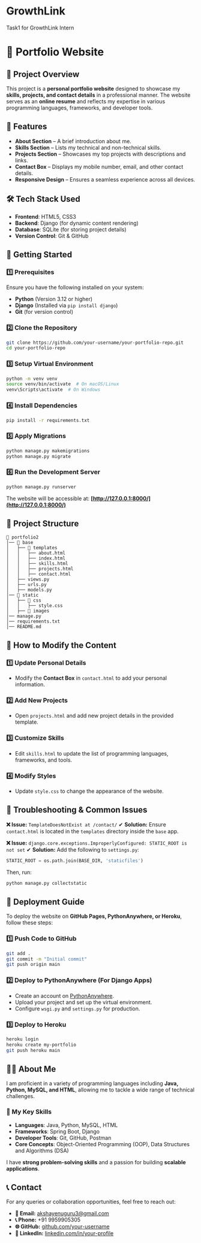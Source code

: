# GrowthLink
Task1 for GrowthLink Intern
# **📌 Portfolio Website**

## **📖 Project Overview**
This project is a **personal portfolio website** designed to showcase my **skills, projects, and contact details** in a professional manner. The website serves as an **online resume** and reflects my expertise in various programming languages, frameworks, and developer tools.

## **🎯 Features**
- **About Section** – A brief introduction about me.
- **Skills Section** – Lists my technical and non-technical skills.
- **Projects Section** – Showcases my top projects with descriptions and links.
- **Contact Box** – Displays my mobile number, email, and other contact details.
- **Responsive Design** – Ensures a seamless experience across all devices.

## **🛠️ Tech Stack Used**
- **Frontend**: HTML5, CSS3
- **Backend**: Django (for dynamic content rendering)
- **Database**: SQLite (for storing project details)
- **Version Control**: Git & GitHub

## **🚀 Getting Started**

### **1️⃣ Prerequisites**
Ensure you have the following installed on your system:
- **Python** (Version 3.12 or higher)
- **Django** (Installed via `pip install django`)
- **Git** (for version control)

### **2️⃣ Clone the Repository**
```sh
git clone https://github.com/your-username/your-portfolio-repo.git
cd your-portfolio-repo
```

### **3️⃣ Setup Virtual Environment**
```sh
python -m venv venv
source venv/bin/activate  # On macOS/Linux
venv\Scripts\activate  # On Windows
```

### **4️⃣ Install Dependencies**
```sh
pip install -r requirements.txt
```

### **5️⃣ Apply Migrations**
```sh
python manage.py makemigrations
python manage.py migrate
```

### **6️⃣ Run the Development Server**
```sh
python manage.py runserver
```
The website will be accessible at: **[http://127.0.0.1:8000/](http://127.0.0.1:8000/)**

## **📂 Project Structure**
```
📁 portfolio2
│── 📁 base
│   ├── 📁 templates
│   │   ├── about.html
│   │   ├── index.html
│   │   ├── skills.html
│   │   ├── projects.html
│   │   ├── contact.html
│   ├── views.py
│   ├── urls.py
│   ├── models.py
│── 📁 static
│   ├── 📁 css
│   │   ├── style.css
│   ├── 📁 images
│── manage.py
│── requirements.txt
│── README.md
```

## **📝 How to Modify the Content**
### **1️⃣ Update Personal Details**
- Modify the **Contact Box** in `contact.html` to add your personal information.

### **2️⃣ Add New Projects**
- Open `projects.html` and add new project details in the provided template.

### **3️⃣ Customize Skills**
- Edit `skills.html` to update the list of programming languages, frameworks, and tools.

### **4️⃣ Modify Styles**
- Update `style.css` to change the appearance of the website.

## **🐞 Troubleshooting & Common Issues**
**❌ Issue:** `TemplateDoesNotExist at /contact/`
✔ **Solution:** Ensure `contact.html` is located in the `templates` directory inside the `base` app.

**❌ Issue:** `django.core.exceptions.ImproperlyConfigured: STATIC_ROOT is not set`
✔ **Solution:** Add the following to `settings.py`:
```python
STATIC_ROOT = os.path.join(BASE_DIR, 'staticfiles')
```
Then, run:
```sh
python manage.py collectstatic
```

## **📌 Deployment Guide**
To deploy the website on **GitHub Pages, PythonAnywhere, or Heroku**, follow these steps:

### **1️⃣ Push Code to GitHub**
```sh
git add .
git commit -m "Initial commit"
git push origin main
```

### **2️⃣ Deploy to PythonAnywhere (For Django Apps)**
- Create an account on [PythonAnywhere](https://www.pythonanywhere.com/).
- Upload your project and set up the virtual environment.
- Configure `wsgi.py` and `settings.py` for production.

### **3️⃣ Deploy to Heroku**
```sh
heroku login
heroku create my-portfolio
git push heroku main
```

## **👨‍💻 About Me**
I am proficient in a variety of programming languages including **Java, Python, MySQL, and HTML**, allowing me to tackle a wide range of technical challenges.  

### **🔹 My Key Skills**
- **Languages**: Java, Python, MySQL, HTML
- **Frameworks**: Spring Boot, Django
- **Developer Tools**: Git, GitHub, Postman
- **Core Concepts**: Object-Oriented Programming (OOP), Data Structures and Algorithms (DSA)

I have **strong problem-solving skills** and a passion for building **scalable applications**.

## **📞 Contact**
For any queries or collaboration opportunities, feel free to reach out:
- **📧 Email:** akshayenuguru3@gmail.com
- **📞 Phone:** +91 9959905305
- **🌐 GitHub:** [github.com/your-username](https://github.com/Akshay7995)
- **🔗 LinkedIn:** [linkedin.com/in/your-profile](https://www.linkedin.com/in/akshayenuguru/)
